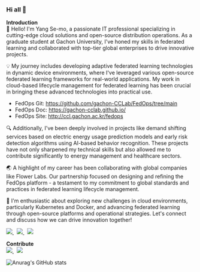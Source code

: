 ### Hi all 👋


<b>**Introduction**</b><br>
🌟 Hello! I'm Yang Se-mo, a passionate IT professional specializing in cutting-edge cloud solutions and open-source distribution operations. As a graduate student at Gachon University, I've honed my skills in federated learning and collaborated with top-tier global enterprises to drive innovative projects.

💡 My journey includes developing adaptive federated learning technologies in dynamic device environments, where I've leveraged various open-source federated learning frameworks for real-world applications. My work in cloud-based lifecycle management for federated learning has been crucial in bringing these advanced technologies into practical use.
 - FedOps Git: https://github.com/gachon-CCLab/FedOps/tree/main
 - FedOps Doc: https://gachon-cclab.github.io/
 - FedOps Site: http://ccl.gachon.ac.kr/fedops

🔍 Additionally, I've been deeply involved in projects like demand shifting services based on electric energy usage prediction models and early risk detection algorithms using AI-based behavior recognition. These projects have not only sharpened my technical skills but also allowed me to contribute significantly to energy management and healthcare sectors.

🌏 A highlight of my career has been collaborating with global companies like Flower Labs. Our partnership focused on designing and refining the FedOps platform - a testament to my commitment to global standards and practices in federated learning lifecycle management.

🚀 I'm enthusiastic about exploring new challenges in cloud environments, particularly Kubernetes and Docker, and advancing federated learning through open-source platforms and operational strategies. Let's connect and discuss how we can drive innovation together!
<br>

<a href="https://www.linkedin.com/in/semoyang/" target="_blank"> <img src="https://img.shields.io/badge/LinkedIn-SeMo Yang-blue?style=plastic&logo=linkedin"/> </a> &nbsp;
<a href="https://www.linkedin.com/company/cognitive-computing-lab/mycompany/?viewAsMember=true" target="_blank"> <img src="https://img.shields.io/badge/LinkedIn-CCL-blue?style=plastic&logo=linkedin"/> </a> &nbsp;
<a href="https://sites.google.com/view/keylee/" target="_blank"> <img src="https://img.shields.io/badge/Website-CCL-lightgrey?style=plastic"/> </a>

<b>**Contribute**</b><br>
<a href="https://github.com/adap/flower" target="_blank"> <img src="https://img.shields.io/badge/flower-ECD53F?style=plastic&logo=github"/> </a> &nbsp;
<a href="https://github.com/gachon-CCLab/FedOps" target="_blank"> <img src="https://img.shields.io/badge/FedOps-004088?style=plastic&logo=github"/> </a> <br>


![Anurag's GitHub stats](https://github-readme-stats.vercel.app/api?username=YangSemo&show_icons=true&theme=radical)

<!--
**YangSemo/YangSemo** is a ✨ _special_ ✨ repository because its `README.md` (this file) appears on your GitHub profile.

Here are some ideas to get you started:

- 🔭 I’m currently working on ...
- 🌱 I’m currently learning ...
- 👯 I’m looking to collaborate on ...
- 🤔 I’m looking for help with ...
- 💬 Ask me about ...
- 📫 How to reach me: ...
- 😄 Pronouns: ...
- ⚡ Fun fact: ...
-->
